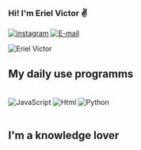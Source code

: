 ### Hi! I'm Eriel Victor ✌
[![instagram](https://img.shields.io/badge/Instagram-E4405F?style=for-the-badge&logo=instagram&logoColor=white)](https://instagram.com/eriel._.victor)
[![E-mail](https://img.shields.io/badge/Gmail-D14836?style=for-the-badge&logo=gmail&logoColor=white)](https://victoreriel0@gmail.com)

![Eriel Victor](https://github-readme-stats.vercel.app/api?username=ErielVictor&show_icons=true&theme=transparent)

## My daily use programms

<div style="display: inline_block"><br/>
   <img align="center" alt="JavaScript" src="https://img.shields.io/badge/JavaScript-323330?style=for-the-badge&logo=javascript&logoColor=F7DF1E"/> 
   <img align="center" alt="Html" src="https://img.shields.io/badge/HTML5-239120?style=for-the-badge&logo=html5&logoColor=white"/> 
   <img align="center" alt="Python" src= https://img.shields.io/badge/Python-14354C?style=for-the-badge&logo=python&logoColor=white/>
</div><br/>

## I'm a knowledge lover
